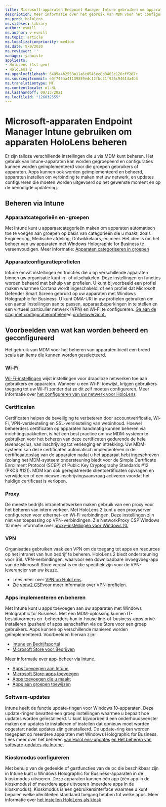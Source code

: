 ```yaml
---
title: Microsoft-apparaten Endpoint Manager Intune gebruiken om apparaten HoloLens beheren
description: Meer informatie over het gebruik van MDM voor het configureren van CSP, beleid en het HoloLens mixed reality op schaal met Behulp van Intune.
ms.prod: hololens
ms.sitesec: library
author: evmill
ms.author: v-evmill
ms.topic: article
ms.localizationpriority: medium
ms.date: 9/9/2020
ms.reviewer: ''
manager: yannisle
appliesto:
- HoloLens (1st gen)
- HoloLens 2
ms.openlocfilehash: 5485a4b2558a11a6c0545ec8b3405c120cff287c
ms.sourcegitcommit: e9f746aa41139859edc12fbc21f926c9461da4b3
ms.translationtype: MT
ms.contentlocale: nl-NL
ms.lasthandoff: 09/13/2021
ms.locfileid: "126032555"
---
```

# <a name="using-microsofts-endpoint-manager-intune-to-manage-hololens-devices"></a>Microsoft-apparaten Endpoint Manager Intune gebruiken om apparaten HoloLens beheren

Er zijn talloze verschillende instellingen die u via MDM kunt beheren. Het gebruik van Intune-apparaten kan worden gegroepeerd en configuraties kunnen worden geïmplementeerd voor die groepen gebruikers of apparaten. Apps kunnen ook worden geïmplementeerd en beheerd, apparaten instellen om verbinding te maken met uw netwerk, en updates configureren die moeten worden uitgevoerd op het gewenste moment en op de benodigde updatering. 

## <a name="how-to-manage-via-intune"></a>Beheren via Intune

### <a name="device-categories-and-groups"></a>Apparaatcategorieën en -groepen
Met Intune kunt u apparaatcategorieën maken om apparaten automatisch toe te voegen aan groepen op basis van categorieën die u maakt, zoals Engineering, Medische afdeling, Ontwikkelaars, en meer. Het idee is om het beheer van uw apparaten met Windows Holographic for Business te vereenvoudigen.
Meer informatie: [Apparaten categoriseren in groepen](/mem/intune/enrollment/device-group-mapping)

### <a name="device-configuration-profiles"></a>Apparaatconfiguratieprofielen
Intune omvat instellingen en functies die u op verschillende apparaten binnen uw organisatie kunt in- of uitschakelen. Deze instellingen en functies worden beheerd met behulp van profielen. U kunt bijvoorbeeld een profiel maken waarmee Cortana wordt ingeschakeld, of een profiel dat Microsoft Defender Smart Screen gebruikt op uw apparaten met Windows Holographic for Business.
U kunt OMA-URI in uw profielen gebruiken om een aantal instellingen aan te passen, apparaatbeperkingen in te stellen en een virtueel particulier netwerk (VPN) en Wi-Fi te configureren.
[Ga aan de slag met configuratieprofielen](/mem/intune/configuration/device-profiles)en [profieloverzicht.](/mem/intune/configuration/device-profile-create)

## <a name="examples-of-what-can-be-managed-and-configured"></a>Voorbeelden van wat kan worden beheerd en geconfigureerd

Het gebruik van MDM voor het beheren van apparaten biedt een breed scala aan items die kunnen worden geselecteerd. 

### <a name="wi-fi"></a>Wi-Fi
[Wi-Fi-instellingen](/mem/intune/configuration/wi-fi-settings-configure) wijst instellingen voor draadloze netwerken toe aan gebruikers en apparaten. Wanneer u een Wi-Fi toewijst, krijgen gebruikers toegang tot uw Wi-Fi zonder dat ze dit zelf moeten configureren.
Meer informatie over [het configureren van uw netwerk voor HoloLens](hololens-commercial-infrastructure.md)

### <a name="certificates"></a>Certificaten
Certificaten helpen de beveiliging te verbeteren door accountverificatie, Wi-Fi, VPN-versleuteling en SSL-versleuteling van webinhoud. Hoewel beheerders certificaten op apparaten handmatig kunnen beheren via inrichtingspakketten, is het een best practice om uw MDM-systeem te gebruiken voor het beheren van deze certificaten gedurende de hele levenscyclus, van inschrijving tot verlenging en intrekking. Uw MDM-systeem kan deze certificaten automatisch implementeren in de certificaatopslag van de apparaten nadat u het apparaat hebt ingeschreven (zolang het MDM-systeem ondersteuning biedt voor de Simple Certificate Enrollment Protocol (SCEP) of Public Key Cryptography Standards #12 (PKCS #12)). MDM kan ook geregistreerde clientcertificaten opvragen en verwijderen of een nieuwe inschrijvingsaanvraag activeren voordat het huidige certificaat is verlopen. 

### <a name="proxy"></a>Proxy
De meeste bedrijfs intranetnetwerken maken gebruik van een proxy voor het beheren van intern verkeer. Met HoloLens 2 kunt u een proxyserver configureren voor ethernet- en Wi-Fi verbindingen. Deze instellingen zijn niet van toepassing op VPN-verbindingen. Zie NetworkProxy CSP Windows 10 meer informatie over [proxy-instellingen voor Windows 10.](/windows/client-management/mdm/networkproxy-csp)

### <a name="vpn"></a>VPN
Organisaties gebruiken vaak een VPN om de toegang tot apps en resources op het intranet van hun bedrijf te beheren. HoloLens 2 biedt ondersteuning voor SSL VPN-verbindingen, waarvoor een downloadbare invoegvoeg-app van de Microsoft Store vereist is en die specifiek zijn voor de VPN-leverancier van uw keuze. 
- Lees meer over [VPN op HoloLens](hololens-network.md#vpn).
- Zie [vpnv2 CSP](/windows/client-management/mdm/vpnv2-csp)voor meer informatie over VPN-profielen.

### <a name="deploy-and-manage-apps"></a>Apps implementeren en beheren
Met Intune kunt u apps toevoegen aan uw apparaten met Windows Holographic for Business. Met een MDM-oplossing kunnen IT-besluitvormers en -beheerders hun in-house line-of-business-apps privé installeren (pushen) of apps aanschaffen via de Store voor een groep gebruikers. Apps kunnen op verschillende manieren worden geïmplementeerd. Voorbeelden hiervan zijn:
-   [Intune en Bedrijfsportal]( app-deploy-intune.md)
-   [Microsoft Store voor Bedrijven]( app-deploy-store-business.md)

Meer informatie over app-beheer via Intune.
-   [Apps toevoegen aan Intune](/mem/intune/apps/apps-add)
-   [Microsoft Store-apps toevoegen](/mem/intune/apps/store-apps-windows)
-   [Apps toevoegen die u maakt](/mem/intune/apps/lob-apps-windows)
- [Apps aan groepen toewijzen](/mem/intune/apps/apps-deploy)

### <a name="software-updates"></a>Software-updates
Intune heeft de functie update-ringen voor Windows 10-apparaten. Deze update-ringen bevatten een groep instellingen waarmee u bepaalt hoe updates worden geïnstalleerd. U kunt bijvoorbeeld een onderhoudsvenster maken om updates te installeren of instellen dat opnieuw moet worden opgestart nadat updates zijn geïnstalleerd. De update-ring kan worden toegepast op meerdere apparaten met Windows Holographic for Business.
Lees meer over het beheren [van HoloLens-updates](hololens-updates.md) [en Het beheren van software-updates via Intune.](/mem/intune/protect/windows-update-for-business-configure)

### <a name="configure-kiosk-mode"></a>Kioskmodus configureren
Met behulp van de gedeelde of gastfuncties van de pc die beschikbaar zijn in Intune kunt u Windows Holographic for Business-apparaten in de kioskmodus uitvoeren. Deze apparaten kunnen één app (één app in de kioskmodus) of meerdere apps uitvoeren (meerdere apps in de kioskmodus). Kioskmodus is een gebruikersinterface waarmee u kunt bepalen welke identiteiten standaard toegang hebben tot welke apps.
Meer informatie over [het instellen HoloLens als kiosk]( hololens-kiosk.md)

